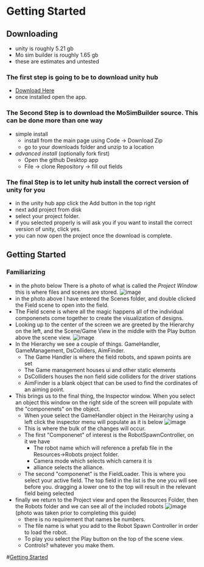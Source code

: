 # Getting Started

## Downloading
  * unity is roughly 5.21 gb
  * Mo sim builder is roughly 1.65 gb
  * these are estimates and untested

### The first step is going to be to download unity hub
  * [Download Here](https://unity.com/download)
  * once installed open the app.
### The Second Step is to download the MoSimBuilder source. This can be done more than one way
  * simple install
    * install from the main page using Code -> Download Zip
    * go to your downloads folder and unzip to a location
  *  _advanced install_  (optionally fork first)
     * Open the github Desktop app
     * File -> clone Repository -> fill out fields
### The final Step is to let unity hub install the correct version of unity for you
  * in the unity hub app click the Add button in the top right
  * next add project from disk
  * select your project folder.
  * if you selected properly is will ask you if you want to install the correct version of unity, click yes.
  * you can now open the project once the download is complete.

## Getting Started

### Familiarizing
* in the photo below There is a photo of what is called the _Project Window_ this is where files and scenes are stored.
  ![image](https://github.com/user-attachments/assets/c43656f0-f2d7-4133-ae5d-ecb374d28579)
* in the photo above I have entered the Scenes folder, and double clicked the Field scene to open into the field.
* The Field scene is where all the magic happens all of the individual componenets come together to create the visualization of designs.
* Looking up to the center of the screen we are greeted by the Hierarchy on the left, and the Scene/Game View in the middle with the Play button above the scene view.
![image](https://github.com/user-attachments/assets/4eb4c310-33f1-4662-9b2c-350a3a5cac3f)
* In the Hierarchy we see a couple of things. GameHandler, GameManagement, DsColliders, AimFinder.
   * The Game Handler is where the field robots, and spawn points are set
   * The Game management houses ui and other static elements
   * DsColliders houses the non field side colliders for the driver stations
   * AimFinder is a blank object that can be used to find the cordinates of an aiming point.
* This brings us to the final thing, the Inspector window. When you select an object this window on the right side of the screen will populate with the "componenets" on the object.
   * When youe select the GameHandler object in the Heirarchy using a left click the inspector menu will populate as it is below
     ![image](https://github.com/user-attachments/assets/f35c028a-07b7-4fee-ae88-200d59513959)
   * This is where the bulk of the changes will occur.
   * The first "Componenet" of interest is the RobotSpawnController, on it we have
      * The robot name which will reference a prefab file in the Resources->Robots project folder.
      * Camera mode which selects which camera it is
      * alliance selects the alliance.
   * The second "componenet" is the FieldLoader. This is where you select your active field. The top field in the list is the one you will see before you. dragging a lower one to the top will result in the relevant field being selected
* finally we return to the Project view and open the Resources Folder, then the Robots folder and we can see all of the included robots
  ![image](https://github.com/user-attachments/assets/90746f51-7cff-4cb2-bb4e-3bd8c9a5f2f9) (photo was taken prior to completing this guide)
   * there is no requirement that names be numbers.
   * The file name is what you add to the Robot Spawn Controller in order to load the robot.
   * To play you select the Play button on the top of the scene view.
   * Controls? whatever you make them.

#[Getting Started](https://github.com/masonmm3/MoSimBuilderDev/blob/main/Documentation/FirstRobot.md)
